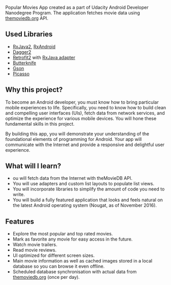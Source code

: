 Popular Movies App created as a part of Udacity Android Developer Nanodegree Program. The application fetches movie data using [themoviedb.org](https://www.themoviedb.org/) API.

## Used Libraries
- [RxJava2](https://github.com/ReactiveX/RxJava), [RxAndroid](https://github.com/ReactiveX/RxAndroid)
- [Dagger2](https://github.com/google/dagger)
- [Retrofit2](https://github.com/square/retrofit) with [RxJava adapter](https://github.com/square/retrofit/tree/master/retrofit-adapters/rxjava2)
- [Butterknife](https://github.com/JakeWharton/butterknife)
- [Gson](https://github.com/google/gson)
- [Picasso](http://square.github.io/picasso/)

## Why this project?
To become an Android developer, you must know how to bring particular mobile experiences to life. Specifically, you need to know how to build clean and compelling user interfaces (UIs), fetch data from network services, and optimize the experience for various mobile devices. You will hone these fundamental skills in this project.

By building this app, you will demonstrate your understanding of the foundational elements of programming for Android. Your app will communicate with the Internet and provide a responsive and delightful user experience.

## What will I learn?
- ou will fetch data from the Internet with theMovieDB API.
- You will use adapters and custom list layouts to populate list views.
- You will incorporate libraries to simplify the amount of code you need to write.
- You will build a fully featured application that looks and feels natural on the latest Android operating system (Nougat, as of November 2016).

## Features
- Explore the most popular and top rated movies.
- Mark as favorite any movie for easy access in the future.
- Watch movie trailers.
- Read movie reviews.
- UI optimized for different screen sizes.
- Main movie information as well as cached images stored in a local database so you can browse it even offline.
- Scheduled database synchronisation with actual data from [themoviedb.org](https://www.themoviedb.org/) (once per day).
